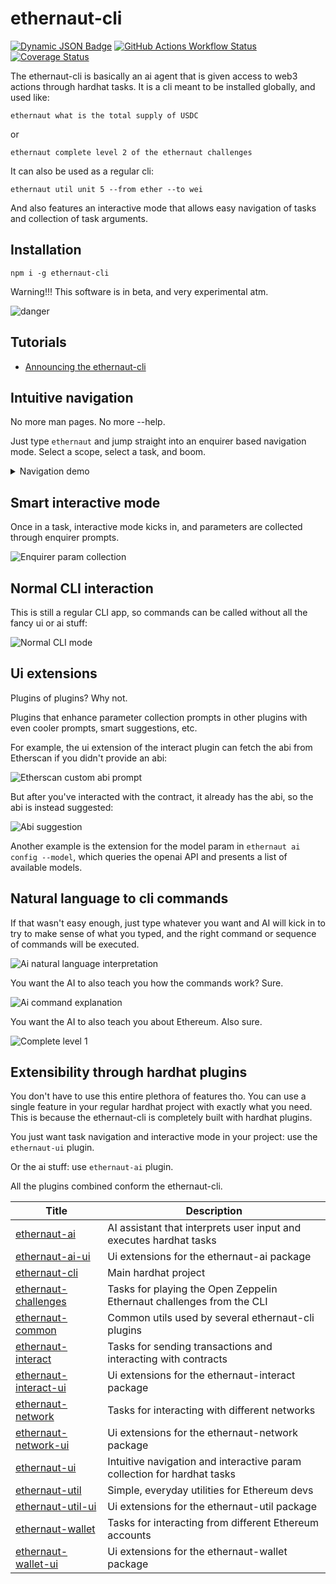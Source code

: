 # ethernaut-cli

[![Dynamic JSON Badge](https://img.shields.io/npm/v/ethernaut-cli.svg)](https://www.npmjs.com/package/ethernaut-cli)
[![GitHub Actions Workflow Status](https://img.shields.io/github/actions/workflow/status/theethernaut/ethernaut-cli/ci.yml)](https://github.com/theethernaut/ethernaut-cli/actions/workflows/ci.yml)
[![Coverage Status](https://coveralls.io/repos/github/theethernaut/ethernaut-cli/badge.svg)](https://coveralls.io/github/theethernaut/ethernaut-cli)

The ethernaut-cli is basically an ai agent that is given access to web3 actions through hardhat tasks. It is a cli meant to be installed globally, and used like:

`ethernaut what is the total supply of USDC`

or

`ethernaut complete level 2 of the ethernaut challenges`

It can also be used as a regular cli:

`ethernaut util unit 5 --from ether --to wei`

And also features an interactive mode that allows easy navigation of tasks and collection of task arguments.

## Installation

`npm i -g ethernaut-cli`

Warning!!! This software is in beta, and very experimental atm.

![danger](https://media.giphy.com/media/X8t6i3zOvLfGw/giphy.gif?cid=790b7611j0imei4nyl4pp57rhrk4bjb60d4z2vwc8suct6i1&ep=v1_gifs_search&rid=giphy.gif&ct=g)

## Tutorials

- [Announcing the ethernaut-cli](https://mirror.xyz/theethernaut.eth/0HP3L4mWzb4isXYERfsncBQgzT1T99uQTH8tvJvICmE)

## Intuitive navigation

No more man pages. No more --help.

Just type `ethernaut` and jump straight into an enquirer based navigation mode. Select a scope, select a task, and boom.

<details>
  <summary>Navigation demo</summary>
  ![Enquirer navigation](demos/nav.gif)
</details>

## Smart interactive mode

Once in a task, interactive mode kicks in, and parameters are collected through enquirer prompts.

![Enquirer param collection](demos/interactive.gif)

## Normal CLI interaction

This is still a regular CLI app, so commands can be called without all the fancy ui or ai stuff:

![Normal CLI mode](demos/normal.gif)

## Ui extensions

Plugins of plugins? Why not.

Plugins that enhance parameter collection prompts in other plugins with even cooler prompts, smart suggestions, etc.

For example, the ui extension of the interact plugin can fetch the abi from Etherscan if you didn't provide an abi:

![Etherscan custom abi prompt](demos/custom.gif)

But after you've interacted with the contract, it already has the abi, so the abi is instead suggested:

![Abi suggestion](demos/custom1.gif)

Another example is the extension for the model param in `ethernaut ai config --model`, which queries the openai API and presents a list of available models.

## Natural language to cli commands

If that wasn't easy enough, just type whatever you want and AI will kick in to try to make sense of what you typed, and the right command or sequence of commands will be executed.

![Ai natural language interpretation](demos/interpret.gif)

You want the AI to also teach you how the commands work? Sure.

![Ai command explanation](demos/explain.gif)

You want the AI to also teach you about Ethereum. Also sure.

![Complete level 1](demos/teach.gif)

## Extensibility through hardhat plugins

You don't have to use this entire plethora of features tho. You can use a single feature in your regular hardhat project with exactly what you need. This is because the ethernaut-cli is completely built with hardhat plugins.

You just want task navigation and interactive mode in your project: use the `ethernaut-ui` plugin.

Or the ai stuff: use `ethernaut-ai` plugin.

All the plugins combined conform the ethernaut-cli.

| Title                                                                   | Description                                                             |
| ----------------------------------------------------------------------- | ----------------------------------------------------------------------- |
| [ethernaut-ai](packages/title/README.md#ethernaut-ai)                   | AI assistant that interprets user input and executes hardhat tasks      |
| [ethernaut-ai-ui](packages/title/README.md#ethernaut-ai-ui)             | Ui extensions for the ethernaut-ai package                              |
| [ethernaut-cli](packages/title/README.md#ethernaut-cli)                 | Main hardhat project                                                    |
| [ethernaut-challenges](packages/title/README.md#ethernaut-challenges)   | Tasks for playing the Open Zeppelin Ethernaut challenges from the CLI   |
| [ethernaut-common](packages/title/README.md#ethernaut-common)           | Common utils used by several ethernaut-cli plugins                      |
| [ethernaut-interact](packages/title/README.md#ethernaut-interact)       | Tasks for sending transactions and interacting with contracts           |
| [ethernaut-interact-ui](packages/title/README.md#ethernaut-interact-ui) | Ui extensions for the ethernaut-interact package                        |
| [ethernaut-network](packages/title/README.md#ethernaut-network)         | Tasks for interacting with different networks                           |
| [ethernaut-network-ui](packages/title/README.md#ethernaut-network-ui)   | Ui extensions for the ethernaut-network package                         |
| [ethernaut-ui](packages/title/README.md#ethernaut-ui)                   | Intuitive navigation and interactive param collection for hardhat tasks |
| [ethernaut-util](packages/title/README.md#ethernaut-util)               | Simple, everyday utilities for Ethereum devs                            |
| [ethernaut-util-ui](packages/title/README.md#ethernaut-util-ui)         | Ui extensions for the ethernaut-util package                            |
| [ethernaut-wallet](packages/title/README.md#ethernaut-wallet)           | Tasks for interacting from different Ethereum accounts                  |
| [ethernaut-wallet-ui](packages/title/README.md#ethernaut-wallet-ui)     | Ui extensions for the ethernaut-wallet package                          |
